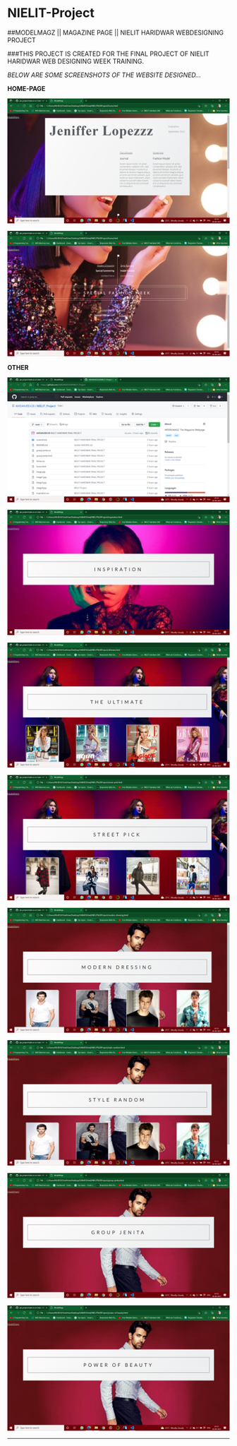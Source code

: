# NIELIT-Project

##MODELMAGZ || MAGAZINE PAGE || NIELIT HARIDWAR WEBDESIGNING PROJECT

###THIS PROJECT IS CREATED FOR THE FINAL PROJECT OF NIELIT HARIDWAR WEB DESIGNING WEEK TRAINING.

*BELOW ARE SOME SCREENSHOTS OF THE WEBSITE DESIGNED...*


**HOME-PAGE**



![HOME-PAGE](https://github.com/AMSANJEEV28/NIELIT-Project/blob/main/screenshots/1.png)



![HOME-PAGE](https://github.com/AMSANJEEV28/NIELIT-Project/blob/main/screenshots/2.png)



**OTHER**



![OTHER](https://github.com/AMSANJEEV28/NIELIT-Project/blob/main/screenshots/3.png)


![OTHER](https://github.com/AMSANJEEV28/NIELIT-Project/blob/main/screenshots/4.png)


![OTHER](https://github.com/AMSANJEEV28/NIELIT-Project/blob/main/screenshots/5.png)


![OTHER](https://github.com/AMSANJEEV28/NIELIT-Project/blob/main/screenshots/6.png)


![OTHER](https://github.com/AMSANJEEV28/NIELIT-Project/blob/main/screenshots/7.png)


![OTHER](https://github.com/AMSANJEEV28/NIELIT-Project/blob/main/screenshots/8.png)


![OTHER](https://github.com/AMSANJEEV28/NIELIT-Project/blob/main/screenshots/9.png)


![OTHER](https://github.com/AMSANJEEV28/NIELIT-Project/blob/main/screenshots/10.png)




**************************************************************************************
